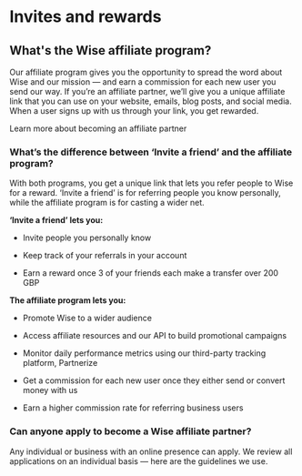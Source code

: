 # Invites and rewards  
## What's the Wise affiliate program?  
Our affiliate program gives you the opportunity to spread the word about Wise and our mission — and earn a commission for each new user you send our way. If you’re an affiliate partner, we’ll give you a unique affiliate link that you can use on your website, emails, blog posts, and social media. When a user signs up with us through your link, you get rewarded. 

Learn more about becoming an affiliate partner

### What’s the difference between ‘Invite a friend’ and the affiliate program?

With both programs, you get a unique link that lets you refer people to Wise for a reward. ‘Invite a friend’ is for referring people you know personally, while the affiliate program is for casting a wider net. 

**‘Invite a friend’ lets you:**

  * Invite people you personally know 

  * Keep track of your referrals in your account

  * Earn a reward once 3 of your friends each make a transfer over 200 GBP




 **The affiliate program lets you:**

  * Promote Wise to a wider audience

  * Access affiliate resources and our API to build promotional campaigns

  * Monitor daily performance metrics using our third-party tracking platform, Partnerize

  * Get a commission for each new user once they either send or convert money with us

  * Earn a higher commission rate for referring business users




### Can anyone apply to become a Wise affiliate partner?

Any individual or business with an online presence can apply. We review all applications on an individual basis — here are the guidelines we use.